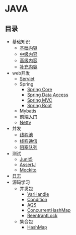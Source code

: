 # JAVA

## 目录

- 基础知识
  - [基础内容](基础知识/基础内容.md)
  - [中级内容](基础知识/中级内容.md)
  - [高级内容](基础知识/高级内容.md)
  - [补充内容](基础知识/补充内容.md)
- web开发
  - [Servlet](web开发/javaweb.md)
  - Spring
    - [Spring Core](web开发/Spring/SpringCore.md)
    - [Spring Data Access](web开发/Spring/SpringDataAccess.md)
    - [Spring MVC](web开发/Spring/SpringMVC.md)
    - [Spring Boot](web开发/Spring/SpringBoot.md)
  - [Mybatis](web开发/Mybatis.md)
  - [前端入门](web开发/前端.md)
  - [Netty](web开发/Netty.md)
- 并发
  - [线程池](并发/线程池.md)
  - [线程通信](并发/线程通信.md)
  - [阻塞队列](并发/阻塞队列.md)
- 测试
  - [Junit5](测试/Junit5.md)
  - [AssertJ](测试/AssertJ.md)
  - [Mockito](测试/Mockito.md)
- [日志](日志/README.md)
- 源码学习
  - 并发包
    - [VarHandle](源码学习/并发/VarHandle.md)
    - [Condition](源码学习/并发/Condition.md)
    - [AQS](源码学习/并发/AbstractQueuedSynchronizer.md)
    - [ConcurrentHashMap](源码学习/并发/ConcurrentHashMap.md)
    - [ReentrantLock](源码学习/并发/ReentrantLock.md)
  - 集合包
    - [HashMap](源码学习/集合/HashMap.md)